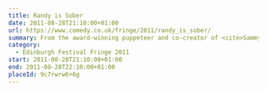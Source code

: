 ```yaml
---
title: Randy is Sober
date: 2011-08-28T21:10:00+01:00
url: https://www.comedy.co.uk/fringe/2011/randy_is_sober/
summary: From the award-winning puppeteer and co-creator of <cite>Sammy J in the Forest of Dreams</cite> comes an all-new comedy show starring Randy, the felt-faced misanthrope. The former alcoholic children’s entertainer is off the booze and on the wagon this summer, looking at the world through the disgruntled eyes of a reformed boozehound. Its puppet stand-up as you’ve never seen it before.
category:
  - Edinburgh Festival Fringe 2011
start: 2011-08-28T21:10:00+01:00
end: 2011-08-28T22:10:00+01:00
placeId: 9c7rwrw6+6g
---
```

